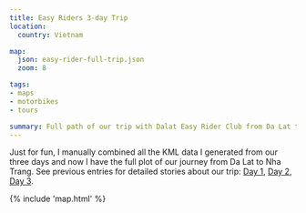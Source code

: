 ```yaml
---
title: Easy Riders 3-day Trip
location:
  country: Vietnam

map:
  json: easy-rider-full-trip.json
  zoom: 8

tags:
- maps
- motorbikes
- tours

summary: Full path of our trip with Dalat Easy Rider Club from Da Lat to Nha Trang.
---
```


Just for fun, I manually combined all the KML data I generated from our three days and now I have the full plot of our journey from Da Lat to Nha Trang. See previous entries for detailed stories about our trip: [Day 1](/travel/easy-riders-day-1/), [Day 2](/travel/easy-riders-day-2/), [Day 3](/travel/easy-riders-day-3/).

{% include 'map.html' %}

